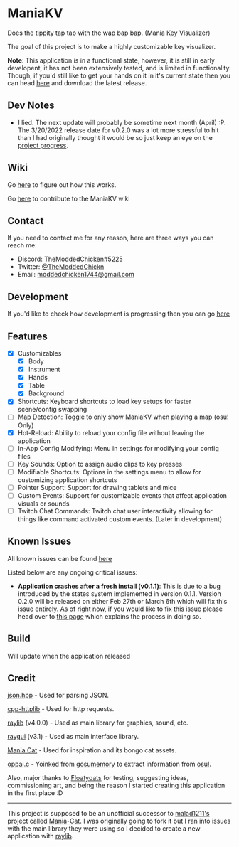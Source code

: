 # ManiaKV
Does the tippity tap tap with the wap bap bap. (Mania Key Visualizer)

The goal of this project is to make a highly customizable key visualizer.

**Note**: This application is in a functional state, however, it is still in early developent, it has not been extensively tested, and is limited in functionality.
Though, if you'd still like to get your hands on it in it's current state then you can head [here](https://github.com/TheModdedChicken/ManiaKV/releases) and download the latest release.

## Dev Notes
-  I lied. The next update will probably be sometime next month (April) :P.
The 3/20/2022 release date for v0.2.0 was a lot more stressful to hit than I had originally thought it would be so just keep an eye on the [project progress](https://github.com/TheModdedChicken/ManiaKV/projects/2).

## Wiki
Go [here](https://maniakv.vercel.app) to figure out how this works.

Go [here](https://github.com/TheModdedChicken/maniakv-docs) to contribute to the ManiaKV wiki

## Contact
If you need to contact me for any reason, here are three ways you can reach me:
- Discord: TheModdedChicken#5225
- Twitter: [@TheModdedChickn](https://twitter.com/TheModdedChickn)
- Email: moddedchicken1744@gmail.com

## Development
If you'd like to check how development is progressing then you can go [here](https://github.com/TheModdedChicken/ManiaKV/projects)

## Features
- [x] Customizables
	- [x] Body
	- [x] Instrument
	- [x] Hands
	- [x] Table
	- [x] Background
- [x] Shortcuts: Keyboard shortcuts to load key setups for faster scene/config swapping
- [ ] Map Detection: Toggle to only show ManiaKV when playing a map (osu! Only)
- [x] Hot-Reload: Ability to reload your config file without leaving the application
- [ ] In-App Config Modifying: Menu in settings for modifying your config files
- [ ] Key Sounds: Option to assign audio clips to key presses
- [ ] Modifiable Shortcuts: Options in the settings menu to allow for customizing application shortcuts
- [ ] Pointer Support: Support for drawing tablets and mice
- [ ] Custom Events: Support for customizable events that affect application visuals or sounds
- [ ] Twitch Chat Commands: Twitch chat user interactivity allowing for things like command activated custom events. (Later in development)

## Known Issues
All known issues can be found [here](https://maniakv.vercel.app/issues/general)

Listed below are any ongoing critical issues:

- **Application crashes after a fresh install (v0.1.1)**:
This is due to a bug introduced by the states system implemented in version 0.1.1. Version 0.2.0 will be released on either Feb 27th or March 6th which will fix this issue entirely.
As of right now, if you would like to fix this issue please head over to [this page](https://github.com/TheModdedChicken/ManiaKV/wiki/v0.1.1-Issues#application-crashes-after-a-fresh-install) which explains the process in doing so.

## Build
Will update when the application released

## Credit
[json.hpp](https://github.com/nlohmann/json) - Used for parsing JSON.

[cpp-httplib](https://github.com/yhirose/cpp-httplib) - Used for http requests.

[raylib](https://github.com/raysan5/raylib) (v4.0.0) - Used as main library for graphics, sound, etc.

[raygui](https://github.com/raysan5/raygui) (v3.1) - Used as main interface library.

[Mania Cat](https://github.com/malad1211/Mania-Cat) - Used for inspiration and its bongo cat assets.

[oppai.c](https://github.com/l3lackShark/gosumemory/blob/master/pp/oppai.c) - Yoinked from [gosumemory](https://github.com/l3lackShark/gosumemory) to extract information from [osu!](https://github.com/ppy/osu).

Also, major thanks to [Floatyoats](https://github.com/Floatyoats) for testing, suggesting ideas, commissioning art, and being the reason I started creating this application in the first place :D

---

This project is supposed to be an unofficial successor to [malad1211's](https://github.com/malad1211) project called [Mania-Cat](https://github.com/malad1211/Mania-Cat). 
I was originally going to fork it but I ran into issues with the main library they were using so I decided to create a new application with [raylib](https://github.com/raysan5/raylib).
